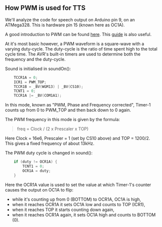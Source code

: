 How PWM is used for TTS
-----------------------

We'll analyze the code for speech output on Arduino pin 9, on an ATMega328. This is
hardware pin 15 (known here as OC1A).

A good introduction to PWM can be found 
[here](https://www.arduino.cc/en/Tutorial/SecretsOfArduinoPWM). This
[guide](https://sites.google.com/site/qeewiki/books/avr-guide/pwm-on-the-atmega328)
is also useful. 

At it's most basic however, a PWM waveform is a square-wave with a varying 
duty-cycle. The duty-cycle is the ratio of time spent high to the total
cycle time. The AVR's built-in timers are used to determine both the
frequency and the duty-cycle.

Sound is initialised in soundOn():

```c++
	TCCR1A = 0;
	ICR1 = PWM_TOP;
	TCCR1B = _BV(WGM13) | _BV(CS10);
	TCNT1 = 0;
	TCCR1A |= _BV(COM1A1);
```

In this mode, known as "PWM, Phase and Frequency corrected", Timer-1
counts up from 0 to PWM_TOP and then back down to 0 again.

The PWM frequency in this mode is given by the formula:

> freq = Clock / (2 x Prescaler x TOP)

Here Clock = 16e6, Prescaler = 1 (set by CS10 above) and TOP = 1200/2.
This gives a fixed frequency of about 13kHz.

The PWM duty cycle is changed in sound():

```c++
	if (duty != OCR1A) {
		TCNT1 = 0;
		OCR1A = duty;
	}
```

Here the OCR1A value is used to set the value at which Timer-1's counter
causes the output on OC1A to flip:
- while it's counting up from 0 (BOTTOM) to OCR1A, OC1A is high,
- when it reaches OCR1A it sets OC1A low and counts to TOP (ICR1),
- when it reaches TOP it starts counting down again,
- when it reaches OCR1A again, it sets OC1A high and counts to BOTTOM (0).
